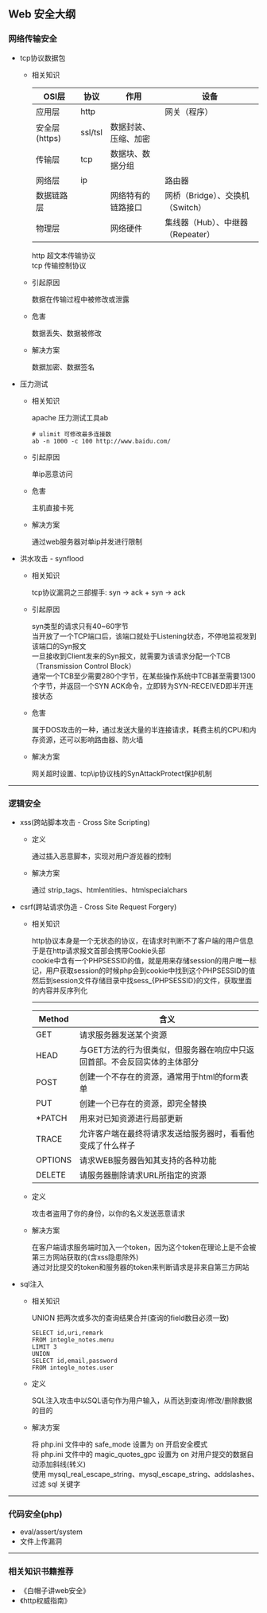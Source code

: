 ﻿  
## Web 安全大纲  
  
### 网络传输安全  
  
* tcp协议数据包  
    * 相关知识  
        
        | OSI层 | 协议 | 作用 | 设备 |
        | --- | --- | --- | --- |
        | 应用层 | http | | 网关（程序）  
        | 安全层(https) | ssl/tsl | 数据封装、压缩、加密  | | 
        | 传输层 | tcp | 数据块、数据分组 | |
        | 网络层 | ip | | 路由器 |
        | 数据链路层 | | 网络特有的链路接口 | 网桥（Bridge）、交换机（Switch）| 
        | 物理层 | | 网络硬件 | 集线器（Hub）、中继器（Repeater） |
  
        http    超文本传输协议  
        tcp     传输控制协议  
    * 引起原因  
        
        数据在传输过程中被修改或泄露  
    
    * 危害  
        
        数据丢失、数据被修改  
    
    * 解决方案  
        
        数据加密、数据签名  
  
* 压力测试  
    * 相关知识  
        
        apache 压力测试工具ab  
        
        ```shell  
        # ulimit 可修改最多连接数
        ab -n 1000 -c 100 http://www.baidu.com/  
        ```  

    * 引起原因  
        
        单ip恶意访问  
    
    * 危害  
        
        主机直接卡死  
    
    * 解决方案  
        
        通过web服务器对单ip并发进行限制  
  
* 洪水攻击 - synflood  
    * 相关知识  
        
        tcp协议漏洞之三部握手: syn -> ack + syn -> ack  
    
    * 引起原因  
        
        syn类型的请求只有40~60字节  
        当开放了一个TCP端口后，该端口就处于Listening状态，不停地监视发到该端口的Syn报文  
        一旦接收到Client发来的Syn报文，就需要为该请求分配一个TCB（Transmission Control Block）  
        通常一个TCB至少需要280个字节，在某些操作系统中TCB甚至需要1300个字节，并返回一个SYN ACK命令，立即转为SYN-RECEIVED即半开连接状态  
    
    * 危害  
        
        属于DOS攻击的一种，通过发送大量的半连接请求，耗费主机的CPU和内存资源，还可以影响路由器、防火墙  
    
    * 解决方案  
        
        网关超时设置、tcp\ip协议栈的SynAttackProtect保护机制  
  
---  
  
### 逻辑安全  
  
* xss(跨站脚本攻击 - Cross Site Scripting)  
    * 定义  
        
        通过插入恶意脚本，实现对用户游览器的控制  
    
    * 解决方案  
        
        通过 strip_tags、htmlentities、htmlspecialchars  
* csrf(跨站请求伪造 - Cross Site Request Forgery)  
    * 相关知识  
        
        http协议本身是一个无状态的协议，在请求时判断不了客户端的用户信息  
        于是在http请求报文首部会携带Cookie头部  
        cookie中含有一个PHPSESSID的值，就是用来存储session的用户唯一标记，用户获取session的时候php会到cookie中找到这个PHPSESSID的值  
        然后到session文件存储目录中找sess_{PHPSESSID}的文件，获取里面的内容并反序列化  
  
        ---  
  
        | Method | 含义 |  
        | --- | --- |  
        | GET | 请求服务器发送某个资源 |  
        | HEAD | 与GET方法的行为很类似，但服务器在响应中只返回首部。不会反回实体的主体部分 |  
        | POST | 创建一个不存在的资源，通常用于html的form表单 |  
        | PUT | 创建一个已存在的资源，即完全替换 |  
        | *PATCH | 用来对已知资源进行局部更新 |  
        | TRACE | 允许客户端在最终将请求发送给服务器时，看看他变成了什么样子 |  
        | OPTIONS | 请求WEB服务器告知其支持的各种功能 |  
        | DELETE | 请服务器删除请求URL所指定的资源 |  
  
    * 定义  
        
        攻击者盗用了你的身份，以你的名义发送恶意请求  
    
    * 解决方案  
        
        在客户端请求服务端时加入一个token，因为这个token在理论上是不会被第三方网站获取的(含xss隐患除外)  
        通过对比提交的token和服务器的token来判断请求是非来自第三方网站  
  
* sql注入  
    * 相关知识  
        
        UNION 把两次或多次的查询结果合并(查询的field数目必须一致)  

        ```mysql
        SELECT id,uri,remark 
        FROM integle_notes.menu 
        LIMIT 3 
        UNION 
        SELECT id,email,password 
        FROM integle_notes.user  
        ```   
        
    * 定义  
        
        SQL注入攻击中以SQL语句作为用户输入，从而达到查询/修改/删除数据的目的  
    
    * 解决方案  
        
        将 php.ini 文件中的 safe_mode 设置为 on 开启安全模式  
        将 php.ini 文件中的 magic_quotes_gpc 设置为 on 对用户提交的数据自动添加斜线(转义)  
        使用 mysql_real_escape_string、mysql_escape_string、addslashes、过滤 sql 关键字  
  
---  
  
### 代码安全(php)  
  
* eval/assert/system  
* 文件上传漏洞  
  
---  
  
### 相关知识书籍推荐  
* 《白帽子讲web安全》  
* 《http权威指南》  
